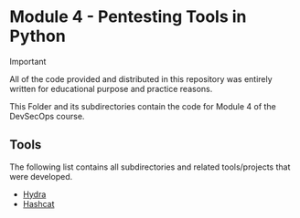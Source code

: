 # Module 4 - Pentesting Tools in Python

> [!IMPORTANT]
> All of the code provided and distributed in this repository was entirely written for educational purpose and practice reasons.

This Folder and its subdirectories contain the code for Module 4 of the DevSecOps course.

## Tools

The following list contains all subdirectories and related tools/projects that were developed.

-   [Hydra](./hydra/README.md)
-   [Hashcat](./hashcat/README.md)
